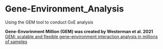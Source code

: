 # Gene-Environment_Analysis
Using the GEM tool to conduct GxE analysis

**Gene-Envorinment Million (GEM) was created by Westerman et al. 2021**  
[GEM: scalable and flexible gene–environment interaction analysis in millions of samples](https://www.ncbi.nlm.nih.gov/pmc/articles/PMC8545347/)

